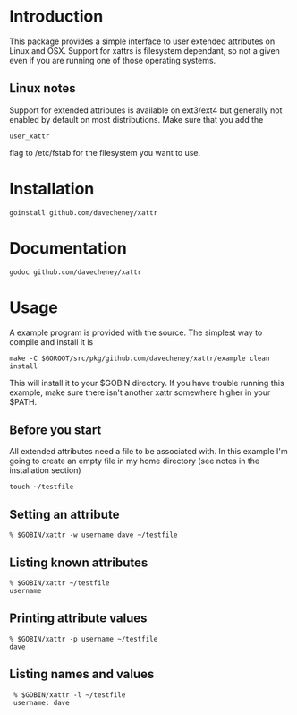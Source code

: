 Introduction
============

This package provides a simple interface to user extended attributes on Linux and OSX. Support for xattrs is filesystem dependant, so not a given even if you are running one of those operating systems.

Linux notes
-----------

Support for extended attributes is available on ext3/ext4 but generally not enabled by default on most distributions. Make sure that you add the 

    user_xattr

flag to /etc/fstab for the filesystem you want to use.

Installation
============

    goinstall github.com/davecheney/xattr


Documentation
=============

    godoc github.com/davecheney/xattr


Usage
=====

A example program is provided with the source. The simplest way to compile and install it is

    make -C $GOROOT/src/pkg/github.com/davecheney/xattr/example clean install

This will install it to your $GOBIN directory. If you have trouble running this example, make sure there isn't another xattr somewhere higher in your $PATH.

Before you start
----------------

All extended attributes need a file to be associated with. In this example I'm going to create an empty file in my home directory (see notes in the installation section)

    touch ~/testfile

Setting an attribute
--------------------

    % $GOBIN/xattr -w username dave ~/testfile

Listing known attributes
--------------------
  
    % $GOBIN/xattr ~/testfile
    username

Printing attribute values
-------------------------
 
    % $GOBIN/xattr -p username ~/testfile
    dave

Listing names and values
------------------------

     % $GOBIN/xattr -l ~/testfile
     username: dave



